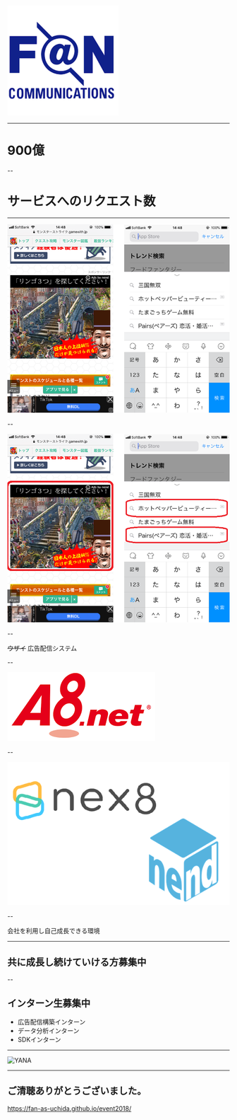
<img src="./images/FAN.png" width="50%">

---

# 900億

--

# サービスへのリクエスト数

---

![AD](./images/phonead.png)

--

![AD_ex](./images/phonead_ex.png)

--

~~ウザイ~~ 広告配信システム

--

![A8](./images/A8.png)

--

![adnetwork](./images/ad.png)

--

会社を利用し自己成長できる環境

---

## 共に成長し続けていける方募集中

--

## インターン生募集中

- 広告配信構築インターン
- データ分析インターン
- SDKインターン

---

![YANA](./images/yanat.png)

---

## ご清聴ありがとうございました。

https://fan-as-uchida.github.io/event2018/
